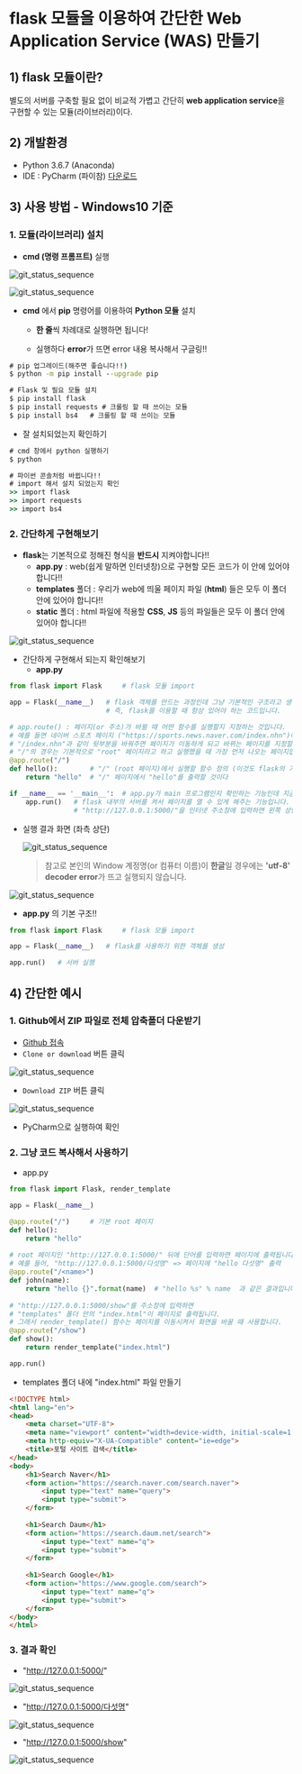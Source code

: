 # flask 모듈을 이용하여 간단한 Web Application Service (WAS) 만들기



## 1) flask 모듈이란?

별도의 서버를 구축할 필요 없이 비교적 가볍고 간단히 **web application service**을 구현할 수 있는 모듈(라이브러리)이다.



## 2) 개발환경

- Python 3.6.7 (Anaconda)
- IDE : PyCharm (파이참)   [다운로드](https://www.jetbrains.com/pycharm/download/#section=windows)



## 3) 사용 방법 - Windows10 기준

### 1. 모듈(라이브러리) 설치

- **cmd (명령 프롬프트)** 실행

![git_status_sequence](img/begin_cmd.png)

![git_status_sequence](img/cmd.png)

- **cmd** 에서 **pip** 명령어를 이용하여 **Python 모듈** 설치
  - **한 줄**씩 차례대로 실행하면 됩니다!

  - 실행하다 **error**가 뜨면 error 내용 복사해서 구글링!!

```cmd
# pip 업그레이드(해주면 좋습니다!!)
$ python -m pip install --upgrade pip

# Flask 및 필요 모듈 설치
$ pip install flask
$ pip install requests # 크롤링 할 때 쓰이는 모듈
$ pip install bs4	# 크롤링 할 때 쓰이는 모듈
```

- 잘 설치되었는지 확인하기

```cmd
# cmd 창에서 python 실행하기
$ python

# 파이썬 콘솔처럼 바뀝니다!!
# import 해서 설치 되었는지 확인
>> import flask
>> import requests
>> import bs4
```



### 2. 간단하게 구현해보기

- **flask**는 기본적으로 정해진 형식을 **반드시** 지켜야합니다!!
  - **app.py** : web(쉽게 말하면 인터넷창)으로 구현할 모든 코드가 이 안에 있어야 합니다!!
  - **templates** 폴더 : 우리가 web에 띄울 페이지 파일 (**html**) 들은 모두 이 폴더 안에 있어야 합니다!!
  - **static** 폴더 : html 파일에 적용할 **CSS**, **JS** 등의 파일들은 모두 이 폴더 안에 있어야 합니다!!

![git_status_sequence](img/basic_form.PNG)

- 간단하게 구현해서 되는지 확인해보기
  - **app.py**

```python
from flask import Flask		# flask 모듈 import

app = Flask(__name__)	# flask 객체를 만드는 과정인데 그냥 기본적인 구조라고 생각하면 됩니다.
						# 즉, flask를 이용할 때 항상 있어야 하는 코드입니다.

# app.route() : 페이지(or 주소)가 바뀔 때 어떤 함수를 실행할지 지정하는 것입니다.
# 예를 들면 네이버 스포츠 페이지 ("https://sports.news.naver.com/index.nhn")에서
# "/index.nhn"과 같이 뒷부분을 바꿔주면 페이지가 이동하게 되고 바뀌는 페이지를 지정할 주소를 정해주는 것입니다.
# "/"의 경우는 기본적으로 "root" 페이지라고 하고 실행했을 때 가장 먼저 나오는 페이지입니다.
@app.route("/")	
def hello():		# "/" (root 페이지)에서 실행할 함수 정의 (이것도 flask의 기본 틀입니다.)
    return "hello"	# "/" 페이지에서 "hello"를 출력할 것이다

if __name__ == '__main__':	# app.py가 main 프로그램인지 확인하는 기능인데 지금은 없어도 무방합니다.
    app.run()	# flask 내부의 서버를 켜서 페이지를 열 수 있게 해주는 기능입니다.
    			# "http://127.0.0.1:5000/"을 인터넷 주소창에 입력하면 왼쪽 상단에 "hello"가 출력됩니다.
```

- 실행 결과 화면 (좌측 상단)

  ![git_status_sequence](img/hello.PNG)

  > 참고로 본인의 Window 계정명(or 컴퓨터 이름)이 **한글**일 경우에는 **'utf-8' decoder error**가 뜨고 실행되지 않습니다.

![git_status_sequence](img/decode_error.PNG)



- **app.py** 의 기본 구조!!

```python
from flask import Flask		# flask 모듈 import

app = Flask(__name__)	# flask를 사용하기 위한 객체를 생성

app.run()	# 서버 실행
```



## 4) 간단한 예시

### 1. Github에서 ZIP 파일로 전체 압축폴더 다운받기

- [Github 접속](https://github.com/statKim/Webproject-with-flask)
- `Clone or download` 버튼 클릭

![git_status_sequence](img/gitcapture1.PNG)

- `Download ZIP` 버튼 클릭

![git_status_sequence](img/gitcapture2.PNG)

- PyCharm으로 실행하여 확인



### 2. 그냥 코드 복사해서 사용하기

- app.py

```python
from flask import Flask, render_template

app = Flask(__name__)

@app.route("/")		# 기본 root 페이지
def hello():
    return "hello"
    
# root 페이지인 "http://127.0.0.1:5000/" 뒤에 단어를 입력하면 페이지에 출력됩니다.
# 예를 들어, "http://127.0.0.1:5000/다섯명" => 페이지에 "hello 다섯명" 출력
@app.route("/<name>")
def john(name):
    return "hello {}".format(name)	# "hello %s" % name  과 같은 결과입니다!!
    
# "http://127.0.0.1:5000/show"를 주소창에 입력하면
# "templates" 폴더 안의 "index.html"이 페이지로 출력됩니다.
# 그래서 render_template() 함수는 페이지를 이동시켜서 화면을 바꿀 때 사용합니다.
@app.route("/show")
def show():
    return render_template("index.html")

app.run()
```

- templates 폴더 내에 "index.html" 파일 만들기

```html
<!DOCTYPE html>
<html lang="en">
<head>
    <meta charset="UTF-8">
    <meta name="viewport" content="width=device-width, initial-scale=1.0">
    <meta http-equiv="X-UA-Compatible" content="ie=edge">
    <title>포털 사이트 검색</title>
</head>
<body>
    <h1>Search Naver</h1>
    <form action="https://search.naver.com/search.naver">
        <input type="text" name="query">
        <input type="submit">
    </form>
    
    <h1>Search Daum</h1>
    <form action="https://search.daum.net/search">
        <input type="text" name="q">
        <input type="submit">
    </form>
    
    <h1>Search Google</h1>
    <form action="https://www.google.com/search">
        <input type="text" name="q">
        <input type="submit">
    </form>
</body>
</html>
```



### 3. 결과 확인

- "http://127.0.0.1:5000/"

![git_status_sequence](img/hello.PNG)

- "http://127.0.0.1:5000/다섯명"

![git_status_sequence](img/hello2.PNG)

- "http://127.0.0.1:5000/show"

![git_status_sequence](img/show.PNG)
